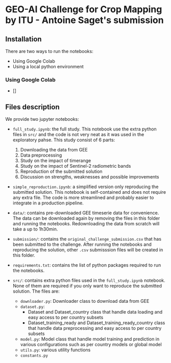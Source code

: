 # GEO-AI Challenge for Crop Mapping by ITU - Antoine Saget's submission

## Installation

There are two ways to run the notebooks:
- Using Google Colab
- Using a local python environment

### Using Google Colab

- []

## Files description

We provide two jupyter notebooks:
- `full_study.ipynb`: the full study. This notebook use the extra python files in `src/` and the code is not very neat as it was used in the exploratory pahse. This study consist of 6 parts:
    1. Downloading the data from GEE
    2. Data preprocessing
    3. Study on the impact of timerange
    4. Study on the impact of Sentinel-2 radiometric bands
    5. Reproduction of the submitted solution
    6. Discussion on strengths, weaknesses and possible improvements
- `simple_reproduction.ipynb`: a simplified version only reproducing the submitted solution. This notebook is self-contained and does not require any extra file. The code is more streamlined and probably easier to integrate in a production pipeline.


- `data/`: contains pre-downloaded GEE timeserie data for convenience. The data can be downloaded again by removing the files in this folder and running the notebooks. Redownloading the data from scratch will take a up to 1h30min.
- `submission/`: contains the `original_challenge_submission.csv` that has been submitted to the challenge. After running the notebooks and reproducing the solution, other `.csv` submisssion files will be created in this folder.
- `requirements.txt`: contains the list of python packages required to run the notebooks.
- `src/`: contains extra python files used in the `full_study.ipynb` notebook. None of them are required if you only want to reproduce the submitted solution. The files are:
    - `downloader.py`: Downloader class to download data from GEE
    - `dataset.py`: 
        - Dataset and Dataset_country  class that handle data loading and easy access to per country subsets
        - Dataset_training_ready and Dataset_training_ready_country class that handle data preprocessing and easy access to per country subsets
    - `model.py`: Model class that handle model training and prediction in various configurations such as per country models or global model
    - `utils.py`: various utility functions 
    - `constants.py`